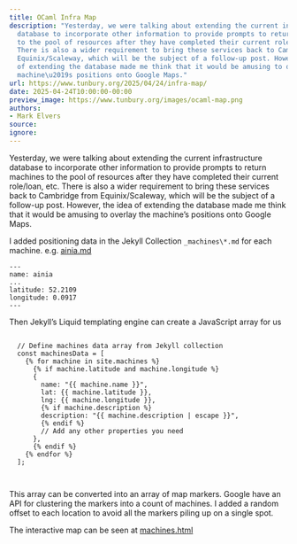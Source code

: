 ```yaml
---
title: OCaml Infra Map
description: "Yesterday, we were talking about extending the current infrastructure
  database to incorporate other information to provide prompts to return machines
  to the pool of resources after they have completed their current role/loan, etc.
  There is also a wider requirement to bring these services back to Cambridge from
  Equinix/Scaleway, which will be the subject of a follow-up post. However, the idea
  of extending the database made me think that it would be amusing to overlay the
  machine\u2019s positions onto Google Maps."
url: https://www.tunbury.org/2025/04/24/infra-map/
date: 2025-04-24T10:00:00-00:00
preview_image: https://www.tunbury.org/images/ocaml-map.png
authors:
- Mark Elvers
source:
ignore:
---
```


<p>Yesterday, we were talking about extending the current infrastructure database to incorporate other information to provide prompts to return machines to the pool of resources after they have completed their current role/loan, etc. There is also a wider requirement to bring these services back to Cambridge from Equinix/Scaleway, which will be the subject of a follow-up post. However, the idea of extending the database made me think that it would be amusing to overlay the machine’s positions onto Google Maps.</p>

<p>I added positioning data in the Jekyll Collection <code class="language-plaintext highlighter-rouge">_machines\*.md</code> for each machine. e.g. <a href="https://raw.githubusercontent.com/ocaml/infrastructure/refs/heads/master/_machines/ainia.md">ainia.md</a></p>

<div class="language-plaintext highlighter-rouge"><div class="highlight"><pre class="highlight"><code>---
name: ainia
...
latitude: 52.2109
longitude: 0.0917
---
</code></pre></div></div>

<p>Then Jekyll’s Liquid templating engine can create a JavaScript array for us</p>

<div class="language-js highlighter-rouge"><div class="highlight"><pre class="highlight"><code>
  <span class="c1">// Define machines data array from Jekyll collection</span>
  <span class="kd">const</span> <span class="nx">machinesData</span> <span class="o">=</span> <span class="p">[</span>
    <span class="p">{</span><span class="o">%</span> <span class="k">for</span> <span class="nx">machine</span> <span class="k">in</span> <span class="nx">site</span><span class="p">.</span><span class="nx">machines</span> <span class="o">%</span><span class="p">}</span>
      <span class="p">{</span><span class="o">%</span> <span class="k">if</span> <span class="nx">machine</span><span class="p">.</span><span class="nx">latitude</span> <span class="nx">and</span> <span class="nx">machine</span><span class="p">.</span><span class="nx">longitude</span> <span class="o">%</span><span class="p">}</span>
      <span class="p">{</span>
        <span class="na">name</span><span class="p">:</span> <span class="dl">"</span><span class="s2">{{ machine.name }}</span><span class="dl">"</span><span class="p">,</span>
        <span class="na">lat</span><span class="p">:</span> <span class="p">{{</span> <span class="nx">machine</span><span class="p">.</span><span class="nx">latitude</span> <span class="p">}},</span>
        <span class="na">lng</span><span class="p">:</span> <span class="p">{{</span> <span class="nx">machine</span><span class="p">.</span><span class="nx">longitude</span> <span class="p">}},</span>
        <span class="p">{</span><span class="o">%</span> <span class="k">if</span> <span class="nx">machine</span><span class="p">.</span><span class="nx">description</span> <span class="o">%</span><span class="p">}</span>
        <span class="nl">description</span><span class="p">:</span> <span class="dl">"</span><span class="s2">{{ machine.description | escape }}</span><span class="dl">"</span><span class="p">,</span>
        <span class="p">{</span><span class="o">%</span> <span class="nx">endif</span> <span class="o">%</span><span class="p">}</span>
        <span class="c1">// Add any other properties you need</span>
      <span class="p">},</span>
      <span class="p">{</span><span class="o">%</span> <span class="nx">endif</span> <span class="o">%</span><span class="p">}</span>
    <span class="p">{</span><span class="o">%</span> <span class="nx">endfor</span> <span class="o">%</span><span class="p">}</span>
  <span class="p">];</span>

</code></pre></div></div>

<p>This array can be converted into an array of map markers. Google have an API for clustering the markers into a count of machines. I added a random offset to each location to avoid all the markers piling up on a single spot.</p>

<p>The interactive map can be seen at <a href="https://infra.ocaml.org/machines.html">machines.html</a></p>
